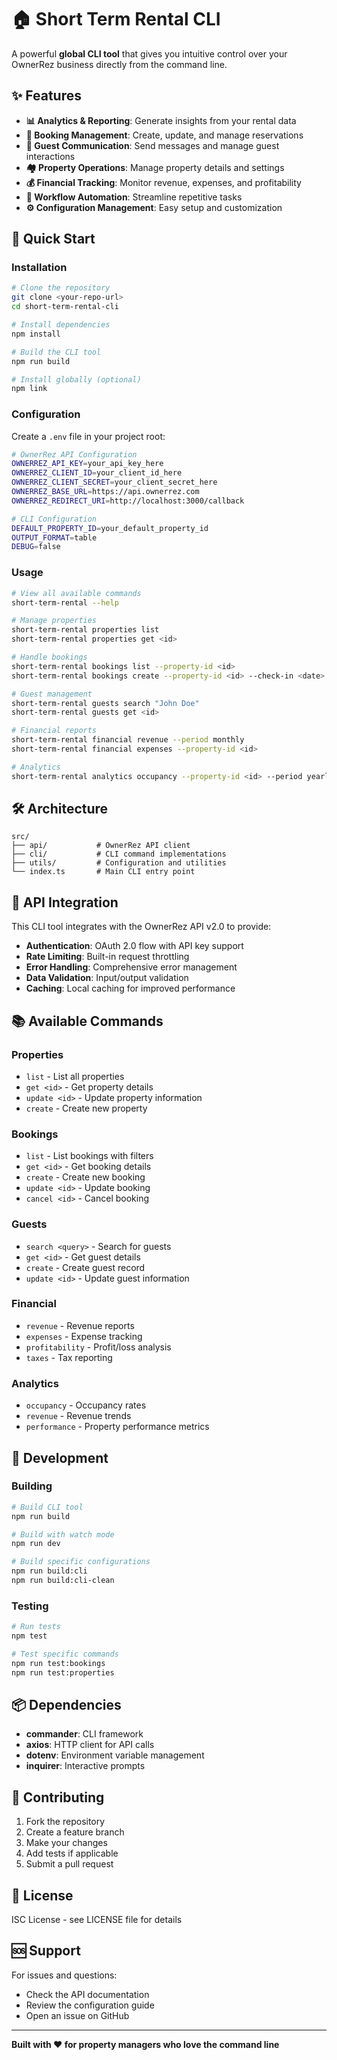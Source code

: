 # 🏠 Short Term Rental CLI

A powerful **global CLI tool** that gives you intuitive control over your OwnerRez business directly from the command line.

## ✨ Features

- **📊 Analytics & Reporting**: Generate insights from your rental data
- **📅 Booking Management**: Create, update, and manage reservations
- **💬 Guest Communication**: Send messages and manage guest interactions
- **🏘️ Property Operations**: Manage property details and settings
- **💰 Financial Tracking**: Monitor revenue, expenses, and profitability
- **🔧 Workflow Automation**: Streamline repetitive tasks
- **⚙️ Configuration Management**: Easy setup and customization

## 🚀 Quick Start

### Installation

```bash
# Clone the repository
git clone <your-repo-url>
cd short-term-rental-cli

# Install dependencies
npm install

# Build the CLI tool
npm run build

# Install globally (optional)
npm link
```

### Configuration

Create a `.env` file in your project root:

```bash
# OwnerRez API Configuration
OWNERREZ_API_KEY=your_api_key_here
OWNERREZ_CLIENT_ID=your_client_id_here
OWNERREZ_CLIENT_SECRET=your_client_secret_here
OWNERREZ_BASE_URL=https://api.ownerrez.com
OWNERREZ_REDIRECT_URI=http://localhost:3000/callback

# CLI Configuration
DEFAULT_PROPERTY_ID=your_default_property_id
OUTPUT_FORMAT=table
DEBUG=false
```

### Usage

```bash
# View all available commands
short-term-rental --help

# Manage properties
short-term-rental properties list
short-term-rental properties get <id>

# Handle bookings
short-term-rental bookings list --property-id <id>
short-term-rental bookings create --property-id <id> --check-in <date>

# Guest management
short-term-rental guests search "John Doe"
short-term-rental guests get <id>

# Financial reports
short-term-rental financial revenue --period monthly
short-term-rental financial expenses --property-id <id>

# Analytics
short-term-rental analytics occupancy --property-id <id> --period yearly
```

## 🛠️ Architecture

```
src/
├── api/           # OwnerRez API client
├── cli/           # CLI command implementations
├── utils/         # Configuration and utilities
└── index.ts       # Main CLI entry point
```

## 🔌 API Integration

This CLI tool integrates with the OwnerRez API v2.0 to provide:

- **Authentication**: OAuth 2.0 flow with API key support
- **Rate Limiting**: Built-in request throttling
- **Error Handling**: Comprehensive error management
- **Data Validation**: Input/output validation
- **Caching**: Local caching for improved performance

## 📚 Available Commands

### Properties
- `list` - List all properties
- `get <id>` - Get property details
- `update <id>` - Update property information
- `create` - Create new property

### Bookings
- `list` - List bookings with filters
- `get <id>` - Get booking details
- `create` - Create new booking
- `update <id>` - Update booking
- `cancel <id>` - Cancel booking

### Guests
- `search <query>` - Search for guests
- `get <id>` - Get guest details
- `create` - Create guest record
- `update <id>` - Update guest information

### Financial
- `revenue` - Revenue reports
- `expenses` - Expense tracking
- `profitability` - Profit/loss analysis
- `taxes` - Tax reporting

### Analytics
- `occupancy` - Occupancy rates
- `revenue` - Revenue trends
- `performance` - Property performance metrics

## 🔧 Development

### Building

```bash
# Build CLI tool
npm run build

# Build with watch mode
npm run dev

# Build specific configurations
npm run build:cli
npm run build:cli-clean
```

### Testing

```bash
# Run tests
npm test

# Test specific commands
npm run test:bookings
npm run test:properties
```

## 📦 Dependencies

- **commander**: CLI framework
- **axios**: HTTP client for API calls
- **dotenv**: Environment variable management
- **inquirer**: Interactive prompts

## 🌟 Contributing

1. Fork the repository
2. Create a feature branch
3. Make your changes
4. Add tests if applicable
5. Submit a pull request

## 📄 License

ISC License - see LICENSE file for details

## 🆘 Support

For issues and questions:
- Check the API documentation
- Review the configuration guide
- Open an issue on GitHub

---

**Built with ❤️ for property managers who love the command line**
